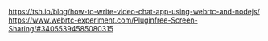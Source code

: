 https://tsh.io/blog/how-to-write-video-chat-app-using-webrtc-and-nodejs/
https://www.webrtc-experiment.com/Pluginfree-Screen-Sharing/#34055394585080315
